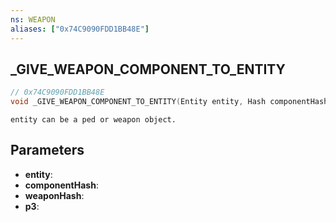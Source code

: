 ```yaml
---
ns: WEAPON
aliases: ["0x74C9090FDD1BB48E"]
---
```

## _GIVE_WEAPON_COMPONENT_TO_ENTITY

```c
// 0x74C9090FDD1BB48E
void _GIVE_WEAPON_COMPONENT_TO_ENTITY(Entity entity, Hash componentHash, Hash weaponHash, BOOL p3);
```

```
entity can be a ped or weapon object.
```

## Parameters
* **entity**:
* **componentHash**:
* **weaponHash**:
* **p3**:
